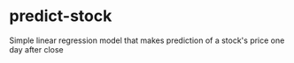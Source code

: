 # predict-stock
Simple linear regression model that makes prediction of a stock's price one day after close 
